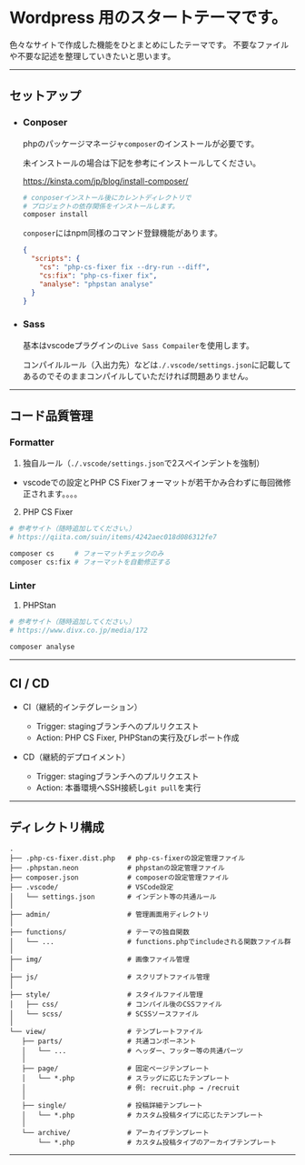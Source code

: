 # Wordpress 用のスタートテーマです。

色々なサイトで作成した機能をひとまとめにしたテーマです。
不要なファイルや不要な記述を整理していきたいと思います。

---

## セットアップ

- ### Conposer

  phpのパッケージマネージャ`composer`のインストールが必要です。

  未インストールの場合は下記を参考にインストールしてください。

  https://kinsta.com/jp/blog/install-composer/

  ```sh
  # conposerインストール後にカレントディレクトリで
  # プロジェクトの依存関係をインストールします。
  composer install
  ```
  `conposer`にはnpm同様のコマンド登録機能があります。
  ```json
  {
    "scripts": {
      "cs": "php-cs-fixer fix --dry-run --diff",
      "cs:fix": "php-cs-fixer fix",
      "analyse": "phpstan analyse"
    }
  }
  ```

- ### Sass

  基本はvscodeプラグインの`Live Sass Compailer`を使用します。

  コンパイルルール（入出力先）などは`./.vscode/settings.json`に記載してあるのでそのままコンパイルしていただければ問題ありません。

---

## コード品質管理

### Formatter
1. 独自ルール（`./.vscode/settings.json`で2スぺインデントを強制）
  - vscodeでの設定とPHP CS Fixerフォーマットが若干かみ合わずに毎回微修正されます。。。。
2. PHP CS Fixer
```sh
# 参考サイト（随時追加してください。）
# https://qiita.com/suin/items/4242aec018d086312fe7

composer cs     # フォーマットチェックのみ
composer cs:fix # フォーマットを自動修正する
```

### Linter
1. PHPStan
```sh
# 参考サイト（随時追加してください。）
# https://www.divx.co.jp/media/172

composer analyse
```

---

## CI / CD

- CI（継続的インテグレーション）
  - Trigger: stagingブランチへのプルリクエスト
  - Action: PHP CS Fixer, PHPStanの実行及びレポート作成

- CD（継続的デプロイメント）
  - Trigger: stagingブランチへのプルリクエスト
  - Action: 本番環境へSSH接続し`git pull`を実行

---

## ディレクトリ構成
```
.
├── .php-cs-fixer.dist.php   # php-cs-fixerの設定管理ファイル
├── .phpstan.neon            # phpstanの設定管理ファイル
├── composer.json            # composerの設定管理ファイル
├── .vscode/                 # VSCode設定
│   └── settings.json        # インデント等の共通ルール
│
├── admin/                   # 管理画面用ディレクトリ
│
├── functions/               # テーマの独自関数
│   └── ...                  # functions.phpでincludeされる関数ファイル群
│
├── img/                     # 画像ファイル管理
│
├── js/                      # スクリプトファイル管理
│
├── style/                   # スタイルファイル管理
│   ├── css/                 # コンパイル後のCSSファイル
│   └── scss/                # SCSSソースファイル
│
└── view/                    # テンプレートファイル
   ├── parts/                # 共通コンポーネント
   │   └── ...               # ヘッダー、フッター等の共通パーツ
   │
   ├── page/                 # 固定ページテンプレート
   │   └── *.php             # スラッグに応じたテンプレート
   │                         # 例: recruit.php → /recruit
   │
   ├── single/               # 投稿詳細テンプレート
   │   └── *.php             # カスタム投稿タイプに応じたテンプレート
   │
   └── archive/              # アーカイブテンプレート
       └── *.php             # カスタム投稿タイプのアーカイブテンプレート
```

---